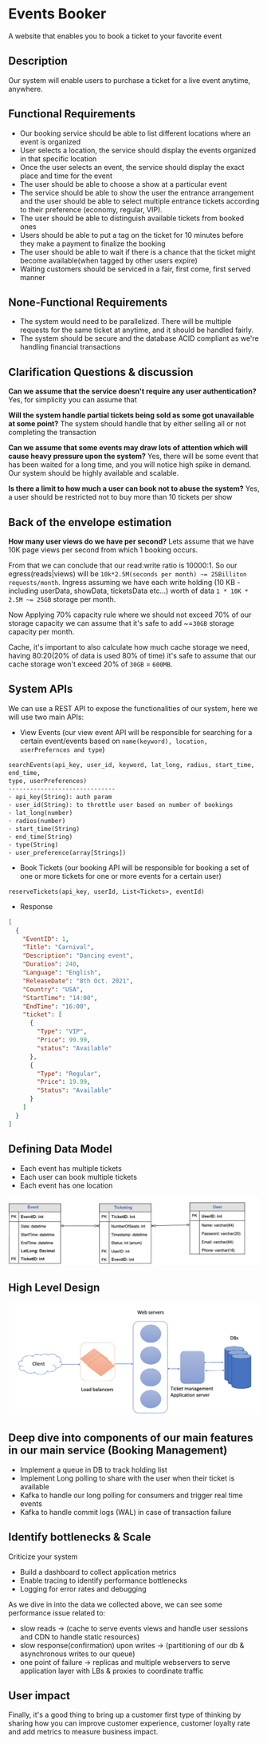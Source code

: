# Events Booker
A website that enables you to book a ticket to your favorite event

## Description
Our system will enable users to purchase a ticket for a live event anytime, anywhere.

## Functional Requirements
- Our booking service should be able to list different locations where an event is organized
- User selects a location, the service should display the events organized in that specific location
- Once the user selects an event, the service should display the exact place and time for the event
- The user should be able to choose a show at a particular event
- The service should be able to show the user the entrance arrangement and the user should be able to select multiple entrance tickets according to their preference (economy, regular, VIP).
- The user should be able to distinguish available tickets from booked ones
- Users should be able to put a tag on the ticket for 10 minutes before they make a payment to finalize the booking
- The user should be able to wait if there is a chance that the ticket might become available(when tagged by other users expire)
- Waiting customers should be serviced in a fair, first come, first served manner

## None-Functional Requirements
- The system would need to be parallelized. There will be multiple requests for the same ticket at anytime, and it should be handled fairly.
- The system should be secure and the database ACID compliant as we're handling financial transactions

## Clarification Questions & discussion
**Can we assume that the service doesn't require any user authentication?**
Yes, for simplicity you can assume that

**Will the system handle partial tickets being sold as some got unavailable at some point?**
The system should handle that by either selling all or not completing the transaction

**Can we assume that some events may draw lots of attention which will cause heavy pressure upon the system?**
Yes, there will be some event that has been waited for a long time, and you will notice high spike in demand. Our system should be highly available and scalable.

**Is there a limit to how much a user can book not to abuse the system?**
Yes, a user should be restricted not to buy more than 10 tickets per show


## Back of the envelope estimation
**How many user views do we have per second?**
Lets assume that we have 10K page views per second from which 1 booking occurs.

From that we can conclude that our read:write ratio is 10000:1. 
So our egress(reads|views) will be ```10k*2.5M(seconds per month) ~= 25Billiton requests/month```.
Ingress assuming we have each write holding (10 KB - including userData, showData, ticketsData etc...) worth of data ```1 * 10K * 2.5M ~= 25GB``` storage per month.

Now Applying 70% capacity rule where we should not exceed 70% of our storage capacity we can assume that it's safe to add ~=```30GB``` storage capacity per month.

Cache, it's important to also calculate how much cache storage we need, having 80:20(20% of data is used 80% of time) it's safe to assume that our cache storage won't exceed 20% of ```30GB``` = ```600MB```.

## System APIs
We can use a REST API to expose the functionalities of our system, here we will use two main APIs:

- View Events (our view event API will be responsible for searching for a certain event/events based on ```name(keyword), location, userPrefernces and type```)
```
searchEvents(api_key, user_id, keyword, lat_long, radius, start_time, end_time, 
type, userPreferences)
------------------------------
- api_key(String): auth param
- user_id(String): to throttle user based on number of bookings
- lat_long(number)
- radios(number)
- start_time(String)
- end_time(String)
- type(String)
- user_preference(array[Strings])
```
- Book Tickets (our booking API will be responsible for booking a set of one or more tickets for one or more events for a certain user)
```
reserveTickets(api_key, userId, List<Tickets>, eventId)
```
- Response

```json
[
  {
    "EventID": 1,
    "Title": "Carnival",
    "Description": "Dancing event",
    "Duration": 240,
    "Language": "English",
    "ReleaseDate": "8th Oct. 2021",
    "Country": "USA",
    "StartTime": "14:00",
    "EndTime": "16:00",
    "ticket": [
      {
        "Type": "VIP",
        "Price": 99.99,
        "status": "Available"
      },
      {
        "Type": "Regular",
        "Price": 19.99,
        "Status": "Available"
      }
    ]
  }
]
```

## Defining Data Model
- Each event has multiple tickets
- Each user can book multiple tickets
- Each event has one location

<p align="center">
  <img src="../images/data-model.jpg">
  <br/>
</p>

## High Level Design

<p align="center">
  <img src="../images/high-level-design.png">
  <br/>
</p>

## Deep dive into components of our main features in our main service (Booking Management)
- Implement a queue in DB to track holding list
- Implement Long polling to share with the user when their ticket is available
- Kafka to handle our long polling for consumers and trigger real time events
- Kafka to handle commit logs (WAL) in case of transaction failure

## Identify bottlenecks & Scale
Criticize your system
- Build a dashboard to collect application metrics
- Enable tracing to identify performance bottlenecks
- Logging for error rates and debugging

As we dive in into the data we collected above, we can see some performance issue related to:
- slow reads -> (cache to serve events views and handle user sessions and CDN to handle static resources)
- slow response(confirmation) upon writes -> (partitioning of our db & asynchronous writes to our queue)
- one point of failure -> replicas and multiple webservers to serve application layer with LBs & proxies to coordinate traffic


## User impact 
Finally, it's a good thing to bring up a customer first type of thinking by sharing how you can improve customer experience, customer loyalty rate and add metrics to measure business impact.

